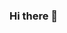 ### Hi there 👋

<!--
- 🔭 I’m currently a Masters student at the University of Trento
- 🌱 I’m currently learning Computer Engineering
- 🤔 I’m looking for help with Computer Graphics
- 💬 Ask me about anything
- 📫 Reach me by zewodiey@gmail.com
- 😄 Pronouns: Yohannes
-->
